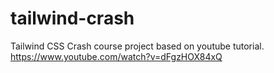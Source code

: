 # tailwind-crash
Tailwind CSS Crash course project based on youtube tutorial.
https://www.youtube.com/watch?v=dFgzHOX84xQ
